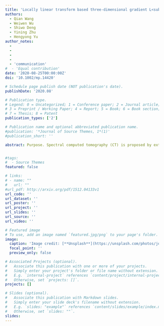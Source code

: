 ```yaml
---
title: 'Locally linear transform based three-dimensional gradient L<sub>0</sub>-norm minimization for spectral CT reconstruction'
authors:
  - Qian Wang
  - Weiwen Wu
  - Shiwo Deng
  - Yining Zhu
  - Hengyong Yu
author_notes:
  - 
  - 
  - 
  - 
  - 'communication'
#  - 'Equal contribution'
date: '2020-08-25T00:00:00Z'
doi: '10.1002/mp.14420'

# Schedule page publish date (NOT publication's date).
publishDate: '2020.08'

# Publication type.
# Legend: 0 = Uncategorized; 1 = Conference paper; 2 = Journal article;
# 3 = Preprint / Working Paper; 4 = Report; 5 = Book; 6 = Book section;
# 7 = Thesis; 8 = Patent
publication_types: ['2']

# Publication name and optional abbreviated publication name.
#publication: '*Journal of Source Themes, 1*(1)'
#publication_short: ''

abstract: Purpose. Spectral computed tomography (CT) is proposed by extending the conventional CT along the energy dimension. One newly implementation is to employ an energy-discriminating photon counting detector (PCD), which can distinguish photon energy and divide a whole x-ray spectrum into several energy bins with appropriate post-processing steps. The state-of-the-art PCD-based spectral CT has superior energy resolution and material distinguishability, and it further has a great potential in both medical and industrial applications. To improve the reconstruction quality and decomposition accuracy, in this work, we propose an optimization-based spectral CT reconstruction method with an innovational sparsity constraint. Methods. We first employ a locally linear transform to the reconstructed channel images, and the structural similarity along the spectral dimension is effectively converted to a one-dimensional (1D) gradient sparsity. Then, combining the prior knowledge of piecewise constant in the spatial domain (e.g., a two-dimensional (2D) gradient sparsity feature), we unify both spectral and spatial dimensions and establish a joint three-dimensional (3D) gradient sparsity. In addition, we use the L0-norm to measure the proposed sparsity and incorporate it as a smoothness constraint to concretize a general optimization framework. Furthermore, we develop the corresponding iterative algorithm to solve the optimization problem.Results. Both visual results and quantitative indexes of numerical simulations and phantom experiments demonstrate the proposed method outperform the conventional filtered backprojection (FBP), total variation (TV), 2D L0 -norm (L<sub>0</sub> ), and TV with low rank (TVLR)-based methods. From the image and ROI comparisons, we find the proposed method performs well in noise suppression, detail maintenance, and decomposition accuracy. However, the FBP suffers severe noise, the TV and L<sub>0</sub> are difficult to work consistently among different energy bins, and the TVLR fails to avoid gray value shift. The image quality assessments, such as peak signal-to-noise ratio (PSNR), normal mean absolute deviation (NMAD). and structural similarity (SSIM), also consistently indicate the proposed method can effectively removing noise and keeping fine structures in both channel-wise reconstructions and material decompositions.Conclusions. By employing a locally linear transform, the structural similarity among spectral channel images is converted to a 1D gradient sparsity and the gray value shift is effectively avoided when the difference measurement is minimized. The 3D L<sub>0</sub> -norm jointly and uniformly measures the gradient sparsity in both spectral and spatial dimensions. The cooperation of locally linear transform and 3D L<sub>0</sub> -norm well reinforces the global sparse features and keeps the correlation along spectral dimension without bringing gray-value distortions. The corresponding constraint optimization model is fast and stably solved by using an alternative direction technique. Both numerical simulations and phantom experiments confirm the superior performance of the proposed method in noise suppression, structure maintenance, and accurate decomposition.


#tags:
#  - Source Themes
featured: false

# links:
# - name: ""
#   url: ""
#url_pdf: http://arxiv.org/pdf/1512.04133v1
url_code: ''
url_dataset: ''
url_poster: ''
url_project: ''
url_slides: ''
url_source: ''
url_video: ''

# Featured image
# To use, add an image named `featured.jpg/png` to your page's folder.
image:
  caption: 'Image credit: [**Unsplash**](https://unsplash.com/photos/jdD8gXaTZsc)'
  focal_point: ''
  preview_only: false

# Associated Projects (optional).
#   Associate this publication with one or more of your projects.
#   Simply enter your project's folder or file name without extension.
#   E.g. `internal-project` references `content/project/internal-project/index.md`.
#   Otherwise, set `projects: []`.
projects: []

# Slides (optional).
#   Associate this publication with Markdown slides.
#   Simply enter your slide deck's filename without extension.
#   E.g. `slides: "example"` references `content/slides/example/index.md`.
#   Otherwise, set `slides: ""`.
slides:
---
```

